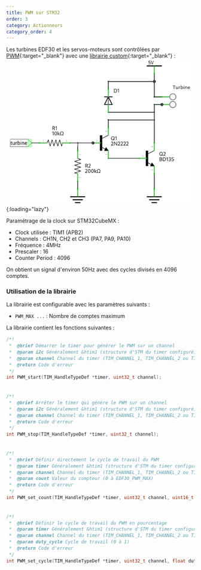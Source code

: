 ```yaml
---
title: PWM sur STM32
order: 3
category: Actionneurs
category_order: 4
---
```


Les turbines EDF30 et les servos-moteurs sont contrôlées par [PWM](/actionneurs/pwm){:target="_blank"} avec une [librairie custom](https://github.com/RobotechNancy/Actionneurs/tree/master/EDF30){:target="_blank"} :
![EDF30](/images/diagrams/EDF30.webp){:loading="lazy"}

Paramétrage de la clock sur STM32CubeMX :
- Clock utilisée : TIM1 (APB2)
- Channels : CH1N, CH2 et CH3 (PA7, PA9, PA10)
- Fréquence : 4MHz
- Prescaler : 16
- Counter Period : 4096

On obtient un signal d'environ 50Hz avec des cycles divisés en 4096 comptes. 

### Utilisation de la librairie

La librairie est configurable avec les paramètres suivants :
- `PWM_MAX ...` : Nombre de comptes maximum

La librairie contient les fonctions suivantes :
```c
/*!
 *  @brief Démarrer le timer pour générer le PWM sur un channel
 *  @param i2c Généralement &htim1 (structure d'STM du timer configuré)
 *  @param channel Channel du timer (TIM_CHANNEL_1, TIM_CHANNEL_2 ou TIM_CHANNEL_3)
 *  @return Code d'erreur
 */
int PWM_start(TIM_HandleTypeDef *timer, uint32_t channel);


/*!
 *  @brief Arrêter le timer qui génère le PWM sur un channel
 *  @param i2c Généralement &htim1 (structure d'STM du timer configuré)
 *  @param channel Channel du timer (TIM_CHANNEL_1, TIM_CHANNEL_2 ou TIM_CHANNEL_3)
 *  @return Code d'erreur
 */
int PWM_stop(TIM_HandleTypeDef *timer, uint32_t channel);


/*!
 *  @brief Définir directement le cycle de travail du PWM
 *  @param timer Généralement &htim1 (structure d'STM du timer configuré)
 *  @param channel Channel du timer (TIM_CHANNEL_1, TIM_CHANNEL_2 ou TIM_CHANNEL_3)
 *  @param count Valeur du compteur (0 à EDF30_PWM_MAX)
 *  @return Code d'erreur
 */
int PWM_set_count(TIM_HandleTypeDef *timer, uint32_t channel, uint16_t count);


/*!
 *  @brief Définir le cycle de travail du PWM en pourcentage
 *  @param timer Généralement &htim1 (structure d'STM du timer configuré)
 *  @param channel Channel du timer (TIM_CHANNEL_1, TIM_CHANNEL_2 ou TIM_CHANNEL_3)
 *  @param duty_cycle Cycle de travail (0 à 1)
 *  @return Code d'erreur
 */
int PWM_set_cycle(TIM_HandleTypeDef *timer, uint32_t channel, float duty_cycle);
```
